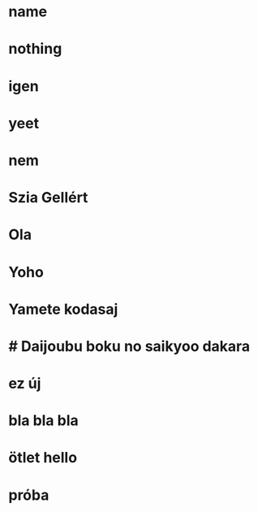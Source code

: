 # name
# nothing
# igen
# yeet
# nem
# Szia Gellért
# Ola
# Yoho
# Yamete kodasaj
# # Daijoubu boku no saikyoo dakara
# ez új
# bla bla bla
# ötlet hello
# próba
